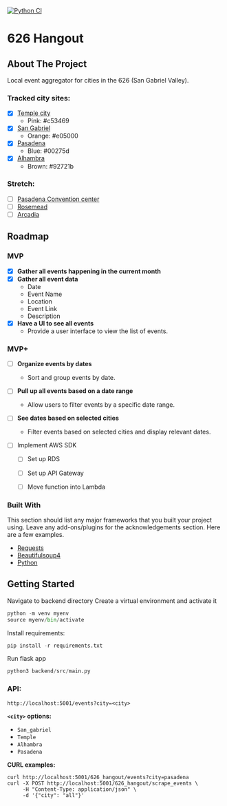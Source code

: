 [![Python CI](https://github.com/martham0/626_hangout/actions/workflows/python-ci.yml/badge.svg)](https://github.com/martham0/626_hangout/actions/workflows/python-ci.yml)
# 626 Hangout

<!-- ABOUT THE PROJECT -->
## About The Project
Local event aggregator for cities in the 626 (San Gabriel Valley).

### Tracked city sites:
- [X] [Temple city](https://www.ci.temple-city.ca.us/)
  - Pink: #c53469
- [X] [San Gabriel](https://www.sangabrielcity.com/)
  - Orange: #e05000
- [X] [Pasadena](https://www.cityofpasadena.net)
  - Blue: #00275d
- [X] [Alhambra](https://www.cityofalhambra.org)
  - Brown: #92721b
### Stretch:
- [ ] [Pasadena Convention center](https://www.visitpasadena.com/convention-center/full-event-calendar/)
- [ ] [Rosemead](https://www.cityofrosemead.org/contacts/city_communication/city_calendar)
- [ ] [Arcadia](https://www.arcadiaca.gov/calendar.php#recreation)
<!-- ROADMAP -->
## Roadmap
### MVP
- [X] **Gather all events happening in the current month**
- [X] **Gather all event data**
  - Date
  - Event Name
  - Location
  - Event Link
  - Description
- [X] **Have a UI to see all events**
  - Provide a user interface to view the list of events.

### MVP+
- [ ] **Organize events by dates**
  - Sort and group events by date.

- [ ] **Pull up all events based on a date range**
  - Allow users to filter events by a specific date range.

- [ ] **See dates based on selected cities**
  - Filter events based on selected cities and display relevant dates.
- [ ] Implement AWS SDK
    - [ ] Set up RDS
    - [ ] Set up API Gateway
    - [ ] Move function into Lambda


### Built With

This section should list any major frameworks that you built your project using. Leave any add-ons/plugins for the acknowledgements section. Here are a few examples.
* [Requests](https://requests.readthedocs.io/en/latest/)
* [Beautifulsoup4](https://www.crummy.com/software/BeautifulSoup/bs4/doc/)
* [Python]()

<!-- GETTING STARTED -->
## Getting Started
  Navigate to backend directory
  Create a virtual environment and activate it
  ```python
  python -m venv myenv
  source myenv/bin/activate
  ```
  
  Install requirements:
  ```python
  pip install -r requirements.txt
  ```
  
  Run flask app
  ```python
  python3 backend/src/main.py

  ```


### API:
  `http://localhost:5001/events?city=<city>`<br>
 
  **`<city>` options:**
  - `San_gabriel`
  - `Temple`
  - `Alhambra`
  - `Pasadena`

**CURL examples:**
```commandline
curl http://localhost:5001/626_hangout/events?city=pasadena 
curl -X POST http://localhost:5001/626_hangout/scrape_events \
     -H "Content-Type: application/json" \
     -d '{"city": "all"}'

```


